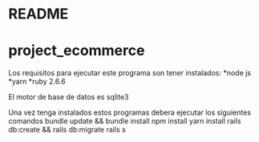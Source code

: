 # README
# project_ecommerce

Los requisitos para ejecutar este programa son tener instalados:
  *node js
  *yarn
  *ruby 2.6.6

El motor de base de datos es sqlite3

Una vez tenga instalados estos programas debera ejecutar los siguientes comandos
bundle update && bundle install
npm install
yarn install
rails db:create && rails db:migrate
rails s
